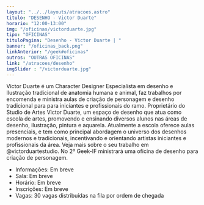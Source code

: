 ```yaml
---
layout: "../../layouts/atracoes.astro"
titulo: "DESENHO - Victor Duarte"
horario: "12:00-13:00"
img: "/oficinas/victorduarte.jpg"
tipo: "OFICINAS"
tituloPagina: "Desenho - Victor Duarte | "
banner: "/oficinas_back.png"
linkAnterior: "/geek#oficinas"
outros: "OUTRAS OFICINAS"
link: "/atracoes/desenho"
imgSlider : "/victorduarte.jpg"
---
```


Victor Duarte é um Character Designer Especialista em desenho e Ilustração tradicional de anatomia humana e animal, faz trabalhos por encomenda e ministra aulas de criação de personagem e desenho tradicional para para iniciantes e profissionais do ramo.
Proprietário do Studio de Artes Victor Duarte, um espaço de desenho que atua como escola de artes, promovendo e ensinando diversos alunos nas áreas de desenho, ilustração, pintura e aquarela. Atualmente a escola oferece aulas presenciais, e tem como principal abordagem o universo dos desenhos modernos e tradicionais, incentivando e orientando artistas iniciantes e profissionais da área. Veja mais sobre o seu trabalho em @victorduartestudio.
No 2º Geek-IF ministrará uma oficina de desenho para criação de personagem. 
- Informações: Em breve
- Sala: Em breve
- Horário: Em breve
- Inscrições: Em breve
- Vagas: 30 vagas distribuídas na fila por ordem de chegada
